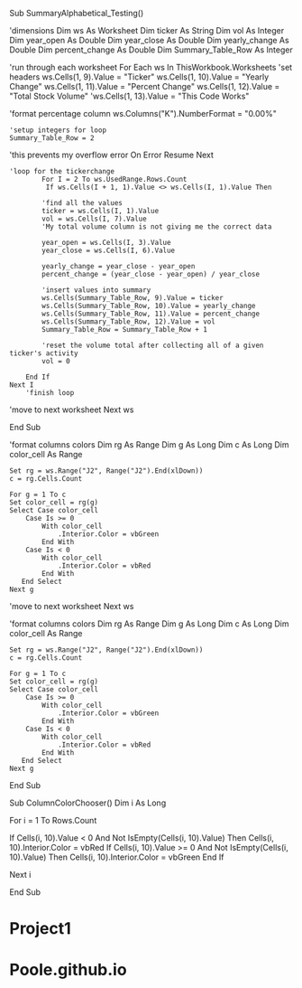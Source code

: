 Sub SummaryAlphabetical_Testing()

'dimensions
Dim ws As Worksheet
Dim ticker As String
Dim vol As Integer
Dim year_open As Double
Dim year_close As Double
Dim yearly_change As Double
Dim percent_change As Double
Dim Summary_Table_Row As Integer


'run through each worksheet
For Each ws In ThisWorkbook.Worksheets
    'set headers
    ws.Cells(1, 9).Value = "Ticker"
    ws.Cells(1, 10).Value = "Yearly Change"
    ws.Cells(1, 11).Value = "Percent Change"
    ws.Cells(1, 12).Value = "Total Stock Volume"
    'ws.Cells(1, 13).Value = "This Code Works"
    
'format percentage column
    ws.Columns("K").NumberFormat = "0.00%"
    
    'setup integers for loop
    Summary_Table_Row = 2
'this prevents my overflow error <necessary>
On Error Resume Next

    'loop for the tickerchange
            For I = 2 To ws.UsedRange.Rows.Count
             If ws.Cells(I + 1, 1).Value <> ws.Cells(I, 1).Value Then
            
            'find all the values
            ticker = ws.Cells(I, 1).Value
            vol = ws.Cells(I, 7).Value
            'My total volume column is not giving me the correct data
            
            year_open = ws.Cells(I, 3).Value
            year_close = ws.Cells(I, 6).Value

            yearly_change = year_close - year_open
            percent_change = (year_close - year_open) / year_close

            'insert values into summary
            ws.Cells(Summary_Table_Row, 9).Value = ticker
            ws.Cells(Summary_Table_Row, 10).Value = yearly_change
            ws.Cells(Summary_Table_Row, 11).Value = percent_change
            ws.Cells(Summary_Table_Row, 12).Value = vol
            Summary_Table_Row = Summary_Table_Row + 1
                    
            'reset the volume total after collecting all of a given ticker's activity
            vol = 0
            
        End If
    Next I
        'finish loop

'move to next worksheet
Next ws







End Sub






'format columns colors
    Dim rg As Range
    Dim g As Long
    Dim c As Long
    Dim color_cell As Range
    
    Set rg = ws.Range("J2", Range("J2").End(xlDown))
    c = rg.Cells.Count
    
    For g = 1 To c
    Set color_cell = rg(g)
    Select Case color_cell
        Case Is >= 0
            With color_cell
                .Interior.Color = vbGreen
            End With
        Case Is < 0
            With color_cell
                .Interior.Color = vbRed
            End With
       End Select
    Next g




'move to next worksheet
Next ws


'format columns colors
    Dim rg As Range
    Dim g As Long
    Dim c As Long
    Dim color_cell As Range
    
    Set rg = ws.Range("J2", Range("J2").End(xlDown))
    c = rg.Cells.Count
    
    For g = 1 To c
    Set color_cell = rg(g)
    Select Case color_cell
        Case Is >= 0
            With color_cell
                .Interior.Color = vbGreen
            End With
        Case Is < 0
            With color_cell
                .Interior.Color = vbRed
            End With
       End Select
    Next g

End Sub




Sub ColumnColorChooser()
 Dim i As Long
 
For i = 1 To Rows.Count

If Cells(i, 10).Value < 0 And Not IsEmpty(Cells(i, 10).Value) Then
    Cells(i, 10).Interior.Color = vbRed
    If Cells(i, 10).Value >= 0 And Not IsEmpty(Cells(i, 10).Value) Then
    Cells(i, 10).Interior.Color = vbGreen
End If

Next i

End Sub



# Project1
# Poole.github.io
